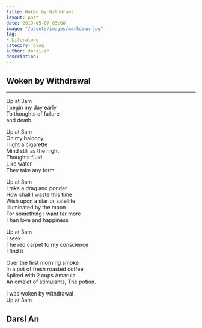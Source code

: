 ```yaml
---
title: Woken by Withdrawl
layout: post
date: 2019-05-07 03:00
image: "/assets/images/markdown.jpg"
tag:
- Literature
category: blog
author: darsi-an
description: 
---
```


## Woken by Withdrawal

---

Up at 3am  
I begin my day early  
To thoughts of failure  
and death.  

Up at 3am  
On my balcony  
I light a cigarette  
Mind still as the night  
Thoughts fluid  
Like water  
They take any form.  

Up at 3am  
I take a drag and ponder  
How shall I waste this time   
Wish upon a star or satellite  
Illuminated by the moon  
For something I want far more  
Than love and happiness  

Up at 3am  
I seek  
The red carpet to my conscience   
I find it  

Over the first morning smoke  
In a pot of fresh roasted coffee   
Spiked with 2 cups Amarula    
An omelet of stimulants, The potion.  

I was woken by withdrawal  
Up at 3am  

## Darsi An